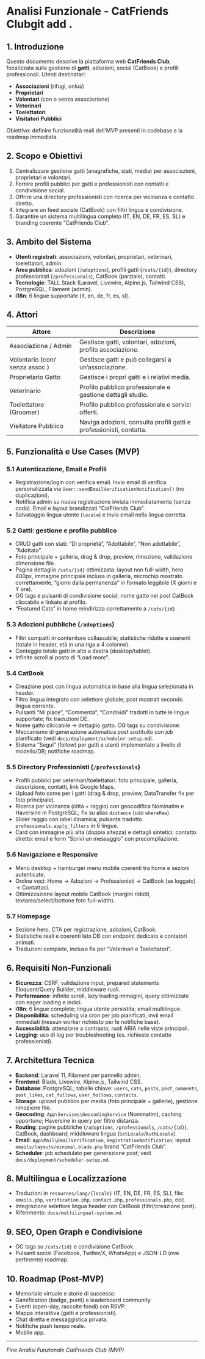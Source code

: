 # Analisi Funzionale - CatFriends Clubgit add .

## 1. Introduzione

Questo documento descrive la piattaforma web **CatFriends Club**, focalizzata sulla gestione di **gatti**, adozioni, social (CatBook) e profili professionali. Utenti destinatari:

- **Associazioni** (rifugi, onlus)
- **Proprietari**
- **Volontari** (con o senza associazione)
- **Veterinari**
- **Toelettatori**
- **Visitatori Pubblici**

Obiettivo: definire funzionalità reali dell’MVP presenti in codebase e la roadmap immediata.

## 2. Scopo e Obiettivi

1. Centralizzare gestione gatti (anagrafiche, stati, media) per associazioni, proprietari e volontari.
2. Fornire profili pubblici per gatti e professionisti con contatti e condivisione social.
3. Offrire una directory professionisti con ricerca per vicinanza e contatto diretto.
4. Integrare un feed sociale (CatBook) con filtri lingua e condivisione.
5. Garantire un sistema multilingua completo (IT, EN, DE, FR, ES, SL) e branding coerente “CatFriends Club”.

## 3. Ambito del Sistema

- **Utenti registrati**: associazioni, volontari, proprietari, veterinari, toelettatori, admin.
- **Area pubblica**: adozioni (`/adoptions`), profili gatti (`/cats/{id}`), directory professionisti (`/professionals`), CatBook (parziale), contatti.
- **Tecnologie**: TALL Stack (Laravel, Livewire, Alpine.js, Tailwind CSS), PostgreSQL, Filament (admin).
- **i18n**: 6 lingue supportate (it, en, de, fr, es, sl).

## 4. Attori

| Attore                           | Descrizione                                                                  |
| -------------------------------- | ---------------------------------------------------------------------------- |
| Associazione / Admin             | Gestisce gatti, volontari, adozioni, profilo associazione.                  |
| Volontario (con/ senza assoc.)   | Gestisce gatti e può collegarsi a un’associazione.                          |
| Proprietario Gatto               | Gestisce i propri gatti e i relativi media.                                  |
| Veterinario                      | Profilo pubblico professionale e gestione dettagli studio.                   |
| Toelettatore (Groomer)           | Profilo pubblico professionale e servizi offerti.                            |
| Visitatore Pubblico              | Naviga adozioni, consulta profili gatti e professionisti, contatta.          |

## 5. Funzionalità e Use Cases (MVP)

### 5.1 Autenticazione, Email e Profili
- Registrazione/login con verifica email. Invio email di verifica personalizzata via `User::sendEmailVerificationNotification()` (no duplicazioni). 
- Notifica admin su nuova registrazione inviata immediatamente (senza coda). Email e layout brandizzati “CatFriends Club”.
- Salvataggio lingua utente (`locale`) e invio email nella lingua corretta.

### 5.2 Gatti: gestione e profilo pubblico
- CRUD gatti con stati: “Di proprietà”, “Adottabile”, “Non adottabile”, “Adottato”.
- Foto principale + galleria, drag & drop, preview, rimozione, validazione dimensione file.
- Pagina dettaglio `/cats/{id}` ottimizzata: layout non full-width, hero 400px, immagine principale inclusa in galleria, microchip mostrato correttamente, “giorni dalla permanenza” in formato leggibile (X giorni e Y ore).
- OG tags e pulsanti di condivisione social; nome gatto nei post CatBook cliccabile e linkato al profilo.
- “Featured Cats” in home reindirizza correttamente a `/cats/{id}`.

### 5.3 Adozioni pubbliche (`/adoptions`)
- Filtri compatti in contenitore collassabile; statistiche ridotte e coerenti (totale in header, età in una riga a 4 colonne). 
- Conteggio totale gatti in alto a destra (desktop/tablet).
- Infinite scroll al posto di “Load more”.

### 5.4 CatBook
- Creazione post con lingua automatica in base alla lingua selezionata in header.
- Filtro lingua integrato con selettore globale; post mostrati secondo lingua corrente.
- Pulsanti “Mi piace”, “Commenta”, “Condividi” tradotti in tutte le lingue supportate; fix traduzioni DE.
- Nome gatto cliccabile → dettaglio gatto. OG tags su condivisione.
- Meccanismo di generazione automatica post sostituito con job pianificato (vedi `docs/deployment/scheduler-setup.md`).
- Sistema “Segui” (follow) per gatti e utenti implementato a livello di modello/DB; notifiche roadmap.

### 5.5 Directory Professionisti (`/professionals`)
- Profili pubblici per veterinari/toelettatori: foto principale, galleria, descrizione, contatti, link Google Maps.
- Upload foto come per i gatti (drag & drop, preview, DataTransfer fix per foto principale). 
- Ricerca per vicinanza (città + raggio) con geocodifica Nominatim e Haversine in PostgreSQL; fix su alias `distance` (uso `whereRaw`).
- Slider raggio con label dinamica; pulsante tradotto `professionals.apply_filters` in 6 lingue.
- Card con immagine più alta (doppia altezza) e dettagli sintetici; contatto diretto: email e form “Scrivi un messaggio” con precompilazione.

### 5.6 Navigazione e Responsive
- Menù desktop + hamburger menu mobile coerenti tra home e sezioni autenticate.
- Ordine voci: Home → Adozioni → Professionisti → CatBook (se loggato) → Contattaci.
- Ottimizzazione layout mobile CatBook (margini ridotti, textarea/select/bottone foto full-width). 

### 5.7 Homepage
- Sezione hero, CTA per registrazione, adozioni, CatBook.
- Statistiche reali e coerenti lato DB con endpoint dedicato e contatori animati.
- Traduzioni complete, incluso fix per “Veterinari e Toelettatori”.

## 6. Requisiti Non-Funzionali
- **Sicurezza**: CSRF, validazione input, prepared statements Eloquent/Query Builder, middleware ruoli.
- **Performance**: infinite scroll, lazy loading immagini, query ottimizzate con eager loading e indici.
- **i18n**: 6 lingue complete; lingua utente persistita; email multilingue.
- **Disponibilità**: scheduling via cron per job pianificati; invii email immediati (nessun worker richiesto per le notifiche base).
- **Accessibilità**: attenzione a contrasto, ruoli ARIA nelle viste principali.
- **Logging**: uso di log per troubleshooting (es. richieste contatto professionisti).

## 7. Architettura Tecnica
- **Backend**: Laravel 11, Filament per pannello admin.
- **Frontend**: Blade, Livewire, Alpine.js, Tailwind CSS.
- **Database**: PostgreSQL; tabelle chiave: `users`, `cats`, `posts`, `post_comments`, `post_likes`, `cat_follows`, `user_follows`, `contacts`.
- **Storage**: upload pubblico per media (foto principale + gallerie), gestione rimozione file.
- **Geocoding**: `App\Services\GeocodingService` (Nominatim), caching opportuno; Haversine in query per filtro distanza.
- **Routing**: pagine pubbliche (`/adoptions`, `/professionals`, `/cats/{id}`), CatBook, dashboard; middleware lingua (`SetLocale`/`AuthLocale`).
- **Email**: `App\Mail\EmailVerification`, `RegistrationNotification`; layout `emails/layouts/minimal.blade.php` brand “CatFriends Club”.
- **Scheduler**: job schedulato per generazione post; vedi `docs/deployment/scheduler-setup.md`.

## 8. Multilingua e Localizzazione
- Traduzioni in `resources/lang/{locale}` (IT, EN, DE, FR, ES, SL), file: `emails.php`, `verification.php`, `contact.php`, `professionals.php`, ecc.
- Integrazione selettore lingua header con CatBook (filtri/creazione post). 
- Riferimento: `docs/multilingual-system.md`.

## 9. SEO, Open Graph e Condivisione
- OG tags su `/cats/{id}` e condivisione CatBook.
- Pulsanti social (Facebook, Twitter/X, WhatsApp) e JSON-LD (ove pertinente) roadmap.

## 10. Roadmap (Post-MVP)
- Memoriale virtuale e storie di successo.
- Gamification (badge, punti) e leaderboard community.
- Eventi (open-day, raccolte fondi) con RSVP.
- Mappa interattiva (gatti e professionisti).
- Chat diretta e messaggistica privata.
- Notifiche push tempo reale.
- Mobile app.

---

*Fine Analisi Funzionale CatFriends Club (MVP)*
